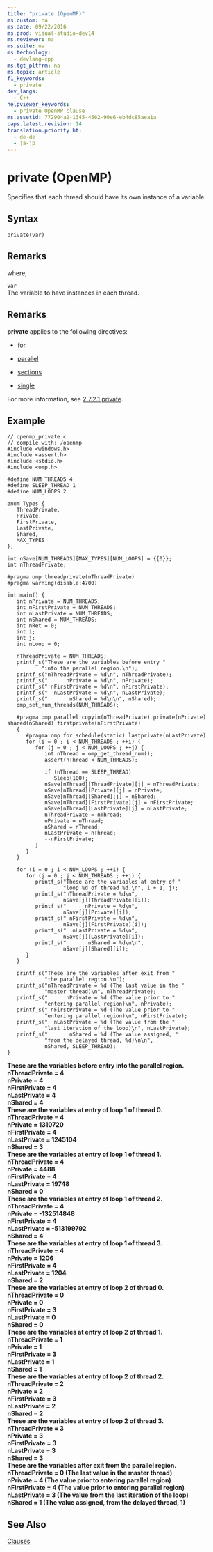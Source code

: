 ```yaml
---
title: "private (OpenMP)"
ms.custom: na
ms.date: 09/22/2016
ms.prod: visual-studio-dev14
ms.reviewer: na
ms.suite: na
ms.technology: 
  - devlang-cpp
ms.tgt_pltfrm: na
ms.topic: article
f1_keywords: 
  - private
dev_langs: 
  - C++
helpviewer_keywords: 
  - private OpenMP clause
ms.assetid: 772904a2-1345-4562-90e6-eb4dc85aea1a
caps.latest.revision: 14
translation.priority.ht: 
  - de-de
  - ja-jp
---
```

# private (OpenMP)
Specifies that each thread should have its own instance of a variable.  
  
## Syntax  
  
```  
private(var)  
```  
  
## Remarks  
 where,  
  
 `var`  
 The variable to have instances in each thread.  
  
## Remarks  
 **private** applies to the following directives:  
  
-   [for](../vs140/for--openmp-.md)  
  
-   [parallel](../vs140/parallel.md)  
  
-   [sections](../vs140/sections--openmp-.md)  
  
-   [single](../vs140/single.md)  
  
 For more information, see [2.7.2.1 private](../vs140/2.7.2.1-private.md).  
  
## Example  
  
```  
// openmp_private.c  
// compile with: /openmp  
#include <windows.h>  
#include <assert.h>  
#include <stdio.h>  
#include <omp.h>  
  
#define NUM_THREADS 4  
#define SLEEP_THREAD 1  
#define NUM_LOOPS 2  
  
enum Types {  
   ThreadPrivate,  
   Private,  
   FirstPrivate,  
   LastPrivate,  
   Shared,  
   MAX_TYPES  
};  
  
int nSave[NUM_THREADS][MAX_TYPES][NUM_LOOPS] = {{0}};  
int nThreadPrivate;  
  
#pragma omp threadprivate(nThreadPrivate)  
#pragma warning(disable:4700)  
  
int main() {  
   int nPrivate = NUM_THREADS;  
   int nFirstPrivate = NUM_THREADS;  
   int nLastPrivate = NUM_THREADS;  
   int nShared = NUM_THREADS;  
   int nRet = 0;  
   int i;  
   int j;  
   int nLoop = 0;  
  
   nThreadPrivate = NUM_THREADS;  
   printf_s("These are the variables before entry "  
           "into the parallel region.\n");  
   printf_s("nThreadPrivate = %d\n", nThreadPrivate);  
   printf_s("      nPrivate = %d\n", nPrivate);  
   printf_s(" nFirstPrivate = %d\n", nFirstPrivate);  
   printf_s("  nLastPrivate = %d\n", nLastPrivate);  
   printf_s("       nShared = %d\n\n", nShared);  
   omp_set_num_threads(NUM_THREADS);  
  
   #pragma omp parallel copyin(nThreadPrivate) private(nPrivate) shared(nShared) firstprivate(nFirstPrivate)  
   {  
      #pragma omp for schedule(static) lastprivate(nLastPrivate)  
      for (i = 0 ; i < NUM_THREADS ; ++i) {  
         for (j = 0 ; j < NUM_LOOPS ; ++j) {  
            int nThread = omp_get_thread_num();  
            assert(nThread < NUM_THREADS);  
  
            if (nThread == SLEEP_THREAD)  
               Sleep(100);  
            nSave[nThread][ThreadPrivate][j] = nThreadPrivate;  
            nSave[nThread][Private][j] = nPrivate;  
            nSave[nThread][Shared][j] = nShared;  
            nSave[nThread][FirstPrivate][j] = nFirstPrivate;  
            nSave[nThread][LastPrivate][j] = nLastPrivate;  
            nThreadPrivate = nThread;  
            nPrivate = nThread;  
            nShared = nThread;  
            nLastPrivate = nThread;  
            --nFirstPrivate;  
         }  
      }  
   }  
  
   for (i = 0 ; i < NUM_LOOPS ; ++i) {  
      for (j = 0 ; j < NUM_THREADS ; ++j) {  
         printf_s("These are the variables at entry of "  
                  "loop %d of thread %d.\n", i + 1, j);  
         printf_s("nThreadPrivate = %d\n",  
                  nSave[j][ThreadPrivate][i]);  
         printf_s("      nPrivate = %d\n",  
                  nSave[j][Private][i]);  
         printf_s(" nFirstPrivate = %d\n",  
                  nSave[j][FirstPrivate][i]);  
         printf_s("  nLastPrivate = %d\n",  
                  nSave[j][LastPrivate][i]);  
         printf_s("       nShared = %d\n\n",  
                  nSave[j][Shared][i]);  
      }  
   }  
  
   printf_s("These are the variables after exit from "  
            "the parallel region.\n");  
   printf_s("nThreadPrivate = %d (The last value in the "  
            "master thread)\n", nThreadPrivate);  
   printf_s("      nPrivate = %d (The value prior to "  
            "entering parallel region)\n", nPrivate);  
   printf_s(" nFirstPrivate = %d (The value prior to "  
            "entering parallel region)\n", nFirstPrivate);  
   printf_s("  nLastPrivate = %d (The value from the "  
            "last iteration of the loop)\n", nLastPrivate);  
   printf_s("       nShared = %d (The value assigned, "  
            "from the delayed thread, %d)\n\n",  
            nShared, SLEEP_THREAD);  
}  
```  
  
 **These are the variables before entry into the parallel region.**  
**nThreadPrivate = 4**  
 **nPrivate = 4**  
 **nFirstPrivate = 4**  
 **nLastPrivate = 4**  
 **nShared = 4**  
**These are the variables at entry of loop 1 of thread 0.**  
**nThreadPrivate = 4**  
 **nPrivate = 1310720**  
 **nFirstPrivate = 4**  
 **nLastPrivate = 1245104**  
 **nShared = 3**  
**These are the variables at entry of loop 1 of thread 1.**  
**nThreadPrivate = 4**  
 **nPrivate = 4488**  
 **nFirstPrivate = 4**  
 **nLastPrivate = 19748**  
 **nShared = 0**  
**These are the variables at entry of loop 1 of thread 2.**  
**nThreadPrivate = 4**  
 **nPrivate = -132514848**  
 **nFirstPrivate = 4**  
 **nLastPrivate = -513199792**  
 **nShared = 4**  
**These are the variables at entry of loop 1 of thread 3.**  
**nThreadPrivate = 4**  
 **nPrivate = 1206**  
 **nFirstPrivate = 4**  
 **nLastPrivate = 1204**  
 **nShared = 2**  
**These are the variables at entry of loop 2 of thread 0.**  
**nThreadPrivate = 0**  
 **nPrivate = 0**  
 **nFirstPrivate = 3**  
 **nLastPrivate = 0**  
 **nShared = 0**  
**These are the variables at entry of loop 2 of thread 1.**  
**nThreadPrivate = 1**  
 **nPrivate = 1**  
 **nFirstPrivate = 3**  
 **nLastPrivate = 1**  
 **nShared = 1**  
**These are the variables at entry of loop 2 of thread 2.**  
**nThreadPrivate = 2**  
 **nPrivate = 2**  
 **nFirstPrivate = 3**  
 **nLastPrivate = 2**  
 **nShared = 2**  
**These are the variables at entry of loop 2 of thread 3.**  
**nThreadPrivate = 3**  
 **nPrivate = 3**  
 **nFirstPrivate = 3**  
 **nLastPrivate = 3**  
 **nShared = 3**  
**These are the variables after exit from the parallel region.**  
**nThreadPrivate = 0 (The last value in the master thread)**  
 **nPrivate = 4 (The value prior to entering parallel region)**  
 **nFirstPrivate = 4 (The value prior to entering parallel region)**  
 **nLastPrivate = 3 (The value from the last iteration of the loop)**  
 **nShared = 1 (The value assigned, from the delayed thread, 1)**   
## See Also  
 [Clauses](../vs140/openmp-clauses.md)